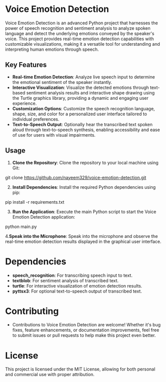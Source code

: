 # Voice Emotion Detection

Voice Emotion Detection is an advanced Python project that harnesses the power of speech recognition and sentiment analysis to analyze spoken language and detect the underlying emotions conveyed by the speaker's voice. This project provides real-time emotion detection capabilities with customizable visualizations, making it a versatile tool for understanding and interpreting human emotions through speech.

## Key Features

- **Real-time Emotion Detection**: Analyze live speech input to determine the emotional sentiment of the speaker instantly.
- **Interactive Visualization**: Visualize the detected emotions through text-based sentiment analysis results and interactive shape drawing using the Turtle graphics library, providing a dynamic and engaging user experience.
- **Customization Options**: Customize the speech recognition language, shape, size, and color for a personalized user interface tailored to individual preferences.
- **Text-to-Speech Output**: Optionally hear the transcribed text spoken aloud through text-to-speech synthesis, enabling accessibility and ease of use for users with visual impairments.

## Usage

1. **Clone the Repository**: Clone the repository to your local machine using Git:

git clone https://github.com/nayeem329/voice-emotion-detection.git


2. **Install Dependencies**: Install the required Python dependencies using pip:

   
pip install -r requirements.txt


3. **Run the Application**: Execute the main Python script to start the Voice Emotion Detection application:

   
python main.py


4.**Speak into the Microphone**: Speak into the microphone and observe the real-time emotion detection results displayed in the graphical user interface.

# Dependencies
- **speech_recognition**: For transcribing speech input to text.
- **textblob**: For sentiment analysis of transcribed text.
- **turtle**: For interactive visualization of emotion detection results.
- **pyttsx3**: For optional text-to-speech output of transcribed text.

# Contributing
- Contributions to Voice Emotion Detection are welcome! Whether it's bug fixes, feature enhancements, or documentation improvements, feel free to submit issues or pull requests to help make this project even better.

# License
This project is licensed under the MIT License, allowing for both personal and commercial use with proper attribution.

